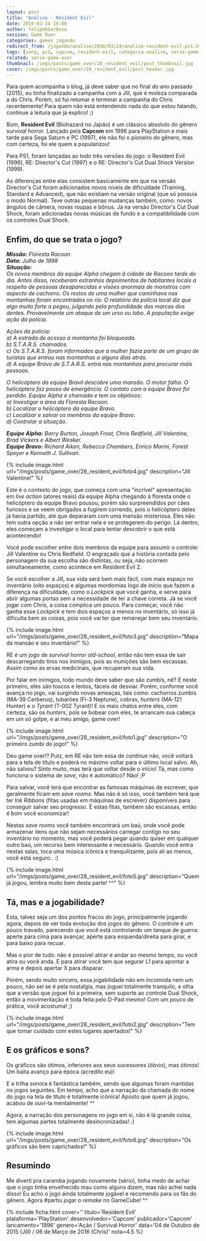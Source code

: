 ```yaml
---
layout: post
title: "Análise - Resident Evil"
date: 2016-03-24 19:00
author: felipebbarbosa
session: Game Over
categories: games jogando
redirect_from: /jogando/analise/2016/03/24/analise-resident-evil-ps1.html
tags: [sony, ps1, capcom, resident-evil, categoria-analise, serie-game-over]
related: serie-game-over
thumbnail: /imgs/posts/game_over/28_resident_evil/post_thumbnail.jpg
cover: /imgs/posts/game_over/28_resident_evil/post_header.jpg
---
```


Para quem acompanha o blog, já deve saber que no final do ano passado (2015), eu tinha finalizado a campanha com a Jill, que é moleza comparada a do Chris. Porém, só fui retomar e terminar a campanha do Chris recentemente! Para quem não está entendendo nada do que estou falando, continue a leitura que já explico! ;)

<!--more-->

Bom, **Resident Evil** (Biohazard no Japão) é um clássico absoluto do gênero _survival horror_. Lançado pela **Capcom** em 1996 para PlayStation e mais tarde para Sega Saturn e PC (1997), ele não foi o pioneiro do gênero, mas com certeza, foi ele quem a popularizou!

Para PS1, foram lançadas ao todo três versões do jogo: o Resident Evil (1996), RE: Director's Cut (1997) e o RE: Director's Cut Dual Shock Version (1999).

As diferenças entre elas consistem basicamente em que na versão Director's Cut foram adicionados novos níveis de dificuldade (Training, Standard e Advanced), que não existiam na versão original (que só possuia o modo Normal). Teve outras pequenas mudanças também, como: novos ângulos de câmera, novas roupas e bônus. Já na versão Director's Cut Dual Shock, foram adicionadas novas músicas de fundo e a compatibilidade com os controles Dual Shock.

## Enfim, do que se trata o jogo?

_**Missão:** Floresta Racoon  
**Data:** Julho de 1998  
**Situação:**  
Os novos membros da equipe Alpha chegam à cidade de Racoon tarde do dia. Antes disso, receberam estranhos depoimentos de habitantes locais a respeito de pessoas desaparecidas e visões anormais de monstros com aspecto de cachorro. Os restos de uma mulher que caminhava nas montanhas foram encontrados no rio. O relatório da polícia local diz que algo muito forte a pegou, julgando pela profundidade das marcas dos dentes. Provavelmente um ataque de um urso ou lobo. A população exige ação da polícia._

_Ações da polícia:  
a) A estrada de acesso à montanha foi bloqueada.  
b) S.T.A.R.S. chamados.  
c) Os S.T.A.R.S. foram informados que a mulher fazia parte de um grupo de turistas que entrou nas montanhas a alguns dias atrás.  
d) A equipe Bravo de S.T.A.R.S. entra nas montanhas para procurar mais pessoas._

_O helicóptero da equipe Bravil descobre uma mansão. O motor falha. O helicóptero faz pouso de emergência. O contato com a equipe Bravo foi perdido. Equipe Alpha é chamada e tem os objetivos:  
a) Investigar a área da Floresta Racoon.  
b) Localizar o helicóptero da equipe Bravo.  
c) Localizar e salvar os membros da equipe Bravo.  
d) Controlar a situação._

_**Equipe Alpha:** Barry Burton, Joseph Frost, Chris Redfield, Jill Valentine, Brad Vickers e Albert Wesker.  
**Equipe Bravo:** Richard Aiken, Rebecca Chambers, Enrico Marini, Forest Speyer e Kenneth J. Sullivan._

{% include image.html url="/imgs/posts/game_over/28_resident_evil/foto4.jpg" description="Jill Valentine!" %}

Este é o contexto do jogo, que começa com uma "incrível" apresentação em _live action_ (atores reais) da equipe Alpha chegando à floresta onde o helicóptero da equipe Bravo pousou, porém são surpreendidos por cães furiosos e se veem obrigados a fugirem correndo, pois o helicóptero deles já havia partido, até que depararam com uma mansão misteriosa. Eles não tem outra opção a não ser entrar nela e se protegerem do perigo. Lá dentro, eles começam a investigar o local para tentar descobrir o que está acontecendo!

Você pode escolher entre dois membros da equipe para assumir o controle: Jill Valentine ou Chris Redfield. O engraçado que a história contada pelo personagem da sua escolha são distintas, ou seja, não ocorrem simultaneamente, como acontece em Resident Evil 2.

Se você escolher a Jill, sua vida será bem mais fácil, com mais espaço no inventário (oito espaços) e algumas mordomias logo de início que fazem a diferença na dificuldade, como o _Lockpick_ que você ganha, e serve para abrir algumas portas sem a necessidade de ter a chave correta. Já se você jogar com Chris, a coisa complica um pouco. Para começar, você não ganha esse _Lockpick_ e tem dois espaços a menos no inventário, só isso já dificulta bem as coisas, pois você vai ter que remanejar bem seu inventário.

{% include image.html url="/imgs/posts/game_over/28_resident_evil/foto3.jpg" description="Mapa da mansão e seu inventário!" %}

RE é um jogo de _survival horror old-school_, então não tem essa de sair descarregando tiros nos inimigos, pois as munições são bem escassas. Assim como as ervas medicinais, que recuperam sua vida.

Por falar em inimigos, todo mundo deve saber que são zumbis, né? E neste primeiro, eles são toscos e lentos, fáceis de desviar. Porém, conforme você avança no jogo, vai surgindo novas ameaças, tais como: cachorros zumbis (MA-39 Cerberus), tubarões (Fi-3 Neptune), cobras, _hunters_ (MA-121 Hunter) e o _Tyrant_ (T-002 Tyrant)! E os mais chatos entre eles, com certeza, são os _hunters_, pois se bobear com eles, te arrancam sua cabeça em um só golpe, e aí meu amigo, game over!

{% include image.html url="/imgs/posts/game_over/28_resident_evil/foto1.jpg" description="O primeiro zumbi do jogo!" %}

Deu game over!? Putz, em RE não tem essa de _continue_ não, você voltará para a tela de título e poderá no máximo voltar para o último local salvo. Ah, não salvou? Sinto muito, mas terá que voltar desde o início! Tá, mas como funciona o sistema de _save_, não é automático? Não! ;P

Para salvar, você terá que encontrar as famosas máquinas de escrever, que geralmente ficam em _save rooms_. Mas não é só isso, você também terá que ter _Ink Ribbons_ (fitas usadas em máquinas de escrever) disponíveis para conseguir salvar seu progresso. E estas fitas, também são escassas, então é bom você economizar!

Nestas _save rooms_ você também encontrará um baú, onde você pode armazenar itens que não sejam necessários carregar contigo no seu inventário no momento, mas você poderá pegar quando quiser em qualquer outro baú, um recurso bem interessante e necessário. Quando você entra nestas salas, toca uma música icônica e tranquilizante, pois ali ao menos, você está seguro.. :)

{% include image.html url="/imgs/posts/game_over/28_resident_evil/foto5.jpg" description="Quem já jogou, lembra muito bem desta parte! ^^" %}

## Tá, mas e a jogabilidade?

Esta, talvez seja um dos pontos fracos do jogo, principalmente jogando agora, depois de ver toda evolução dos jogos do gênero. O controle é um pouco travado, parecendo que você está controlando um tanque de guerra: aperte para cima para avançar, aperte para esquerda/direita para girar, e para baixo para recuar.

Mas o pior de tudo: não é possível atirar e andar ao mesmo tempo, ou você atira ou você anda. E para atirar você tem que segurar L1 para apontar a arma e depois apertar X para disparar.

Porém, sendo muito sincero, essa jogabilidade não em incomoda nem um pouco, não sei se é pela nostalgia, mas joguei totalmente tranquilo, e olha que a versão que joguei foi a primeira, sem suporte ao controle Dual Shock, então a movimentação é toda feita pelo D-Pad mesmo! Com um pouco de prática, você acostuma! ;)

{% include image.html url="/imgs/posts/game_over/28_resident_evil/foto2.jpg" description="Tem que tomar cuidado com estes lugares apertados!" %}

## E os gráficos e sons?

Os gráficos são ótimos, inferiores aos seus sucessores (óbvio), mas ótimos! Um baita avanço para época (acredito eu)!

E a trilha sonora é fantástica também, sendo que algumas foram mantidas no jogos seguintes. Em tempo, acho que a narração da chamada do nome do jogo na tela de título é totalmente icônica! Aposto que quem já jogou, acabou de ouvi-la mentalmente! ^^

Agora, a narração dos personagens no jogo em si, não é lá grande coisa, tem algumas partes totalmente desincronizadas! :)

{% include image.html url="/imgs/posts/game_over/28_resident_evil/foto6.jpg" description="Os gráficos são bem caprichados!" %}

## Resumindo

Me diverti pra caramba jogando novamente (sério), tinha medo de achar que o jogo tinha envelhecido mau como alguns dizem, mas não achei nada disso! Eu acho o jogo ainda totalmente jogável e recomendo para os fãs do gênero. Agora #partiu jogar o _remake_ no GameCube! ^^

{% include ficha.html
  cover=''
  titulo='Resident Evil'
  plataforma='PlayStation'
  desenvolvedor='Capcom'
  publicador='Capcom'
  lancamento='1996'
  genero='Ação / Survival Horror'
  data='04 de Outubro de 2015 (Jill) / 06 de Março de 2016 (Chris)'
  nota=4.5 %}
